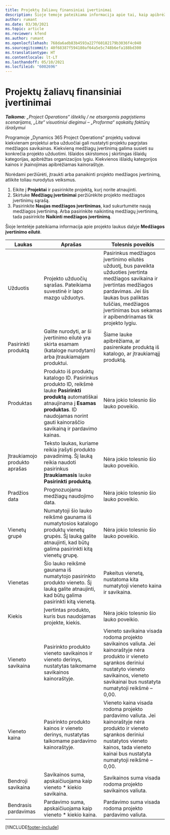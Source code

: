 ```yaml
---
title: Projektų žaliavų finansiniai įvertinimai
description: Šioje temoje pateikiama informacija apie tai, kaip apibrėžti arba įvertinti projektu pagrįstas medžiagas.
author: rumant
ms.date: 03/30/2021
ms.topic: article
ms.reviewer: kfend
ms.author: rumant
ms.openlocfilehash: 768da6adb83b4593a227f60182179b3036f4c040
ms.sourcegitcommit: 40f68387f594180af64a5e5c748b6efa188bd300
ms.translationtype: HT
ms.contentlocale: lt-LT
ms.lasthandoff: 05/10/2021
ms.locfileid: "6002696"
---
```

# <a name="financial-estimates-for-materials-on-projects"></a>Projektų žaliavų finansiniai įvertinimai

_**Taikoma:** „Project Operations“ išteklių / ne atsargomis pagrįstiems scenarijams, „Lite“ visuotiniui diegimui – „Proforma“ sąskaitų faktūrų išrašymui_

Programoje „Dynamics 365 Project Operations“ projektų vadovai kiekvienam projektui arba užduočiai gali nustatyti projektu pagrįstas medžiagos savikainas. Kiekvieną medžiagų įvertinimą galima susieti su konkrečia projekto užduotimi. Išlaidos skirstomos į skirtingas išlaidų kategorijas, apibrėžtas organizacijos lygiu. Kiekvienos išlaidų kategorijos kainos ir įkainojimas apibrėžiamas kainoraštyje. 

Norėdami peržiūrėti, įtraukti arba panaikinti projekto medžiagos įvertinimą, atlikite toliau nurodytus veiksmus.

1. Eikite į **Projektai** ir pasirinkite projektą, kurį norite atnaujinti.
2. Skirtuke **Medžiagų įvertinimai** peržiūrėkite projekto medžiagos įvertinimų sąrašą.
3. Pasirinkite **Naujas medžiagos įvertinimas**, kad sukurtumėte naują medžiagos įvertinimą. Arba pasirinkite naikintiną medžiagų įvertinimą, tada pasirinkite **Naikinti medžiagos įvertinimą**.

Šioje lentelėje pateikiama informacija apie projekto laukus dalyje **Medžiagos įvertinimo eilutė**. 

| **Laukas** | **Aprašas** | **Tolesnis poveikis** |
| --- | --- | --- |
| Užduotis | Projekto užduočių sąrašas. Pateikiama suvestinė ir lapo mazgo užduotys. | Pasirinkus medžiagos įvertinimo eilutės užduotį, bus paveikta užduoties įvertinta medžiagos savikaina ir įvertintas medžiagos pardavimas. Jei šis laukas bus paliktas tuščias, medžiagos įvertinimas bus sekamas ir apibendrinamas tik projekto lygiu. |
| Pasirinkti produktą |  Galite nurodyti, ar ši įvertinimo eilutė yra skirta esamam (kataloge nurodytam) arba įtraukiamajam produktui. | Šiame lauke apibrėžiama, ar pasirenkate produktą iš katalogo, ar įtraukiamąjį produktą. |
| Produktas | Produkto iš produktų katalogo ID. Pasirinkus produkto ID, reikšmė lauke **Pasirinkti produktą** automatiškai atnaujinama į **Esamas produktas**. ID naudojamas norint gauti kainoraščio savikainą ir pardavimo kainas. | Nėra jokio tolesnio šio lauko poveikio. |
| Įtraukiamojo produkto aprašas | Teksto laukas, kuriame reikia įrašyti produkto pavadinimą. Šį lauką reikia naudoti pasirinkus **Įtraukiamasis** lauke **Pasirinkti produktą**.| Nėra jokio tolesnio šio lauko poveikio. |
| Pradžios data | Prognozuojama medžiagų naudojimo data. | Nėra jokio tolesnio šio lauko poveikio. |
| Vienetų grupė | Numatytoji šio lauko reikšmė gaunama iš numatytosios katalogo produktų vienetų grupės. Šį lauką galite atnaujinti, kad būtų galima pasirinkti kitą vienetų grupę. | Nėra jokio tolesnio šio lauko poveikio. |
| Vienetas | Šio lauko reikšmė gaunama iš numatytojo pasirinkto produkto vieneto. Šį lauką galite atnaujinti, kad būtų galima pasirinkti kitą vienetą. | Pakeitus vienetą, nustatoma kita numatytoji vieneto kaina ir savikaina. |
| Kiekis | Įvertintas produkto, kuris bus naudojamas projekte, kiekis. | Nėra jokio tolesnio šio lauko poveikio. |
| Vieneto savikaina | Pasirinkto produkto vieneto savikainos ir vieneto derinys, nustatytas taikomame savikainos kainoraštyje. | Vieneto savikaina visada rodoma projekto savikainos valiuta. Jei kainoraštyje nėra produkto ir vieneto sąrankos deriniui nustatyto vieneto savikainos, vieneto savikainai bus nustatyta numatytoji reikšmė – 0,00. |
| Vieneto kaina | Pasirinkto produkto kainos ir vieneto derinys, nustatytas taikomame pardavimo kainoraštyje. | Vieneto kaina visada rodoma projekto pardavimo valiuta. Jei kainoraštyje nėra produkto ir vieneto sąrankos deriniui nustatytos vieneto kainos, tada vieneto kainai bus nustatyta numatytoji reikšmė – 0,00.|
| Bendroji savikaina | Savikainos suma, apskaičiuojama kaip vieneto \* kiekio savikaina.| Savikainos suma visada rodoma projekto savikainos valiuta. |
| Bendrasis pardavimas | Pardavimo suma, apskaičiuojama kaip vieneto \* kiekio kaina. | Pardavimo suma visada rodoma projekto pardavimo valiuta. |


[!INCLUDE[footer-include](../includes/footer-banner.md)]

